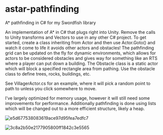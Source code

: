 # astar-pathfinding
A* pathfinding in C# for my Swordfish library

An implementation of A* in C# that plugs right into Unity. Remove the calls to Unity transforms and Vectors to use in any other C# project. To get started, create a class inheriting from Actor and then use Actor.Goto() and watch it come to life it avoids other actors and obstacles! The pathfinding grid can be updated on the fly for dynamic environments, which allows for actors to be considered obstacles and gives way for something like an RTS where a player can put down a building. The Obstacle class is a static actor which will block a specified rectangle area from pathing. Use the obstacle class to define trees, rocks, buildings, etc.

See VillagerActor.cs for an example, where it will pick a random point to path to unless you click somewhere to move.

I've largely optimized for memory usage, however it will still need some improvements for performance. Additionally pathfinding is done using lists which will be changed out to a more efficient structure, likely a heap.

![e5d677538083619ace97d95fea7edfc7](https://user-images.githubusercontent.com/14932139/115832569-0910d800-a3e1-11eb-89e1-af1e45a9da3a.gif)

![3c8a2b50e2177905800ff1842c3e5565](https://user-images.githubusercontent.com/14932139/115919589-0b0d8200-a447-11eb-9afd-b978a383f9d3.gif)
